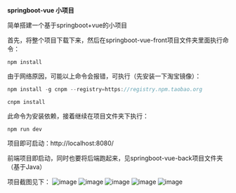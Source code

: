 **springboot-vue 小项目**

简单搭建一个基于springboot+vue的小项目

首先，将整个项目下载下来，然后在springboot-vue-front项目文件夹里面执行命令：

    npm install

由于网络原因，可能以上命令会报错，可执行（先安装一下淘宝镜像）：
  ```javascript
npm install -g cnpm --registry=https://registry.npm.taobao.org
  ```

    cnpm install

此命令为安装依赖，接着继续在项目文件夹下执行：

    npm run dev

项目即可启动：http://localhost:8080/

前端项目即启动，同时也要将后端跑起来，见springboot-vue-back项目文件夹（基于Java）

项目截图见下：
![image](https://img-blog.csdnimg.cn/20200728141142624.JPG?x-oss-process=image/watermark,type_ZmFuZ3poZW5naGVpdGk,shadow_10,text_aHR0cHM6Ly9ibG9nLmNzZG4ubmV0L2hoaG1vbmtleQ==,size_16,color_FFFFFF,t_70#pic_center)
![image](https://img-blog.csdnimg.cn/20200728141206488.JPG?x-oss-process=image/watermark,type_ZmFuZ3poZW5naGVpdGk,shadow_10,text_aHR0cHM6Ly9ibG9nLmNzZG4ubmV0L2hoaG1vbmtleQ==,size_16,color_FFFFFF,t_70#pic_center)
![image](https://img-blog.csdnimg.cn/20200728141216808.JPG?x-oss-process=image/watermark,type_ZmFuZ3poZW5naGVpdGk,shadow_10,text_aHR0cHM6Ly9ibG9nLmNzZG4ubmV0L2hoaG1vbmtleQ==,size_16,color_FFFFFF,t_70#pic_center)
![image](https://img-blog.csdnimg.cn/2020072814122735.JPG?x-oss-process=image/watermark,type_ZmFuZ3poZW5naGVpdGk,shadow_10,text_aHR0cHM6Ly9ibG9nLmNzZG4ubmV0L2hoaG1vbmtleQ==,size_16,color_FFFFFF,t_70#pic_center)
![image](https://img-blog.csdnimg.cn/2020072814125517.JPG?x-oss-process=image/watermark,type_ZmFuZ3poZW5naGVpdGk,shadow_10,text_aHR0cHM6Ly9ibG9nLmNzZG4ubmV0L2hoaG1vbmtleQ==,size_16,color_FFFFFF,t_70#pic_center)








